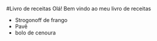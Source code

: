 #Livro de receitas
Olá! Bem vindo ao meu livro de receitas

 - Strogonoff de frango
 - Pavê
 - bolo de cenoura



